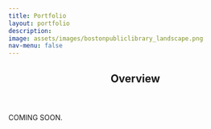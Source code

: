```yaml
---
title: Portfolio
layout: portfolio
description: 
image: assets/images/bostonpubliclibrary_landscape.png
nav-menu: false
---
```


<!-- Main -->
<div id="main">

<!-- One -->
<section id="one">
	<div class="inner">
		<header class="major">
			<h2>Overview</h2>
		</header>
		<p>COMING SOON.</p>
	</div>
</section>



</div>
